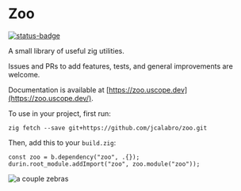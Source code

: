 # Zoo

[![status-badge](https://ci.uscope.dev/api/badges/3/status.svg)](https://ci.uscope.dev/repos/3)

A small library of useful zig utilities.

Issues and PRs to add features, tests, and general improvements are welcome.

Documentation is available at [https://zoo.uscope.dev](https://zoo.uscope.dev/).

To use in your project, first run:

```
zig fetch --save git+https://github.com/jcalabro/zoo.git
```

Then, add this to your `build.zig`:

```zig
const zoo = b.dependency("zoo", .{});
durin.root_module.addImport("zoo", zoo.module("zoo"));
```

<img src="https://github.com/user-attachments/assets/9df9e9fa-503e-4314-8a3d-ff8e0b1b5a35" alt="a couple zebras">
